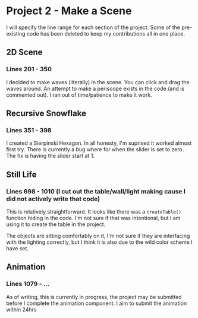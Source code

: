 # Project 2 - Make a Scene

I will specify the line range for each section of the project. Some of the pre-existing code has been deleted to keep my contributions all in one place.

## 2D Scene
### Lines 201 - 350
I decided to make waves (literally) in the scene. You can click and drag the waves around. An attempt to make a periscope exists in the code (and is commented out). I ran out of time/patience to make it work.

## Recursive Snowflake
### Lines 351 - 398
I created a Sierpinski Hexagon. In all honesty, I'm suprised it worked almost first try. There is currently a bug where for when the slider is set to zero. The fix is having the slider start at 1.

## Still Life
### Lines 698 - 1010 (I cut out the table/wall/light making cause I did not actively write that code)
This is relatively straightforward. It looks like there was a `createTable()` function hiding in the code. I'm not sure if that was intentional, but I am using it to create the table in the project.

The objects are sitting comfortably on it, I'm not sure if they are interfacing with the lighting correctly, but I think it is also due to the wild color scheme I have set.

## Animation
### Lines 1079 - ...
As of writing, this is currently in progress, the project may be submitted before I complete the animation component. I aim to submit the animation within 24hrs
